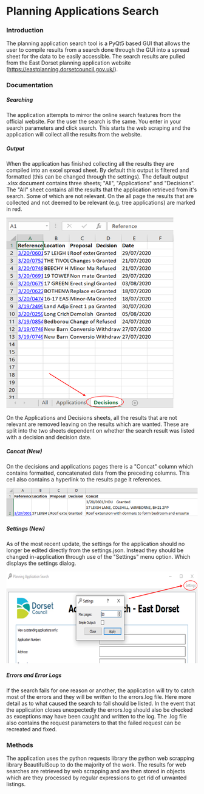 # Planning Applications Search
### Introduction
The planning application search tool is a PyQt5 based GUI that allows the user to compile results
from a search done through the GUI into a spread sheet for the data to be easily accessible. The search results
are pulled from the East Dorset planning application website (https://eastplanning.dorsetcouncil.gov.uk/).

### Documentation

##### Searching
The application attempts to mirror the online search features from the official website. For the user the search
is the same. You enter in your search parameters and click search. This starts the web scraping
and the application will collect all the results from the website.


##### Output
When the application has finished collecting all the results they are compiled into an excel spread sheet. By default
this output is filtered and formatted (this can be changed through the settings). The default output .xlsx document
contains three sheets; "All", "Applications" and "Decisions". The "All" sheet contains all the results
that the application retrieved from it's search. Some of which are not relevant. On the all page
the results that are collected and not deemed to be relevant (e.g. tree applications) are marked in red.

<img src="MD_images/example_decs.png" alt="Example decisions sheet" width="440" height="500">

On the Applications and Decisions sheets, all the results that are not relevant are removed leaving on the
results which are wanted. These are split into the two sheets dependent on whether the search result
was listed with a decision and decision date.

##### Concat *(New)*
On the decisions and applications pages there is a "Concat" column which contains formatted, concatenated
data from the preceding columns. This cell also contains a hyperlink to the results page it references.

<img src="MD_images/example_concat.PNG">


##### Settings *(New)*
As of the most recent update, the settings for the application should no longer be edited directly from the
settings.json. Instead they should be changed in-application through use of the "Settings" menu option. Which displays
the settings dialog.

<img src="MD_images/new_settings.png" alt="Settings menu" width="800" height="240">

##### Errors and Error Logs
If the search fails for one reason or another, the application will try to catch most of the errors
and they will be written to the errors.log file. Here more detail as to what caused the search
to fail should be listed. In the event that the application closes unexpectedly the errors.log
should also be checked as exceptions may have been caught and written to the log. The .log
file also contains the request parameters to that the failed request can be recreated and fixed.

### Methods
The application uses the python requests library the python web scrapping library BeautifulSoup to do the majority
of the work. The results for web searches are retrieved by web scrapping and are then stored in objects 
which are they processed by regular expressions to get rid of unwanted listings.

